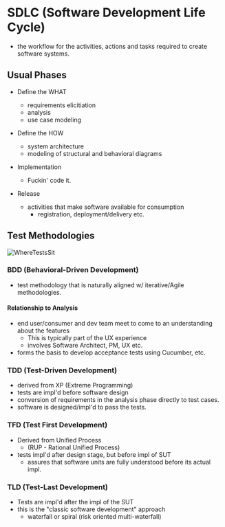 #  SDLC (Software Development Life Cycle) 
- the workflow for the activities, actions and tasks required to create
software systems. 
  
## Usual Phases
- Define the WHAT
    - requirements elicitiation
    - analysis
    - use case modeling
    


- Define the HOW
    - system architecture 
    - modeling of structural and behavioral diagrams
    

- Implementation
    - Fuckin' code it. 


- Release
    - activities that make software available for consumption
        - registration, deployment/delivery etc. 
    

## Test Methodologies
![WhereTestsSit](/Users/Edward/IdeaProjects/edu/MasteringSoftwareTesting/src/main/resources/images/WhereTestsSit.png)

### BDD (Behavioral-Driven Development)
- test methodology that is naturally aligned w/ iterative/Agile
methodologies.

#### Relationship to Analysis 
- end user/consumer and dev team meet to come to an understanding 
about the features
    - This is typically part of the UX experience
    - involves Software Architect, PM, UX etc. 
- forms the basis to develop acceptance tests using 
Cucumber, etc. 
  
### TDD (Test-Driven Development) 
- derived from XP (Extreme Programming)
- tests are impl'd before software design
- conversion of requirements in the analysis phase directly to 
test cases. 
- software is designed/impl'd to pass the tests. 


### TFD (Test First Development)
- Derived from Unified Process
    - (RUP - Rational Unified Process)
- tests impl'd after design stage, but before impl of SUT
  - assures that software units are fully understood before
  its actual impl. 
    

### TLD (Test-Last Development) 
- Tests are impl'd after the impl of the SUT
- this is the "classic software development" approach
  - waterfall or spiral (risk oriented multi-waterfall)
